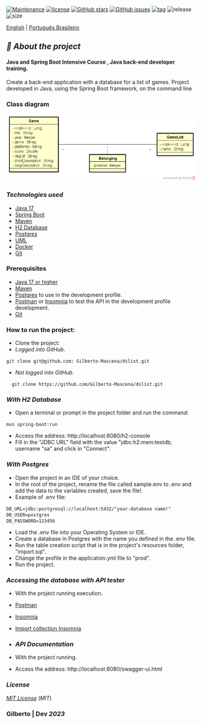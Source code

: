 [![Maintenance](https://img.shields.io/badge/Maintained%3F-yes-green.svg)](https://GitHub.com/Gilberto-Mascena/dslist)
[![license](https://img.shields.io/github/license/Gilberto-Mascena/dslist)](https://github.com/Gilberto-Mascena/dslist/blob/main/LICENSE.md)
[![GitHub stars](https://img.shields.io/github/stars/Gilberto-Mascena/dslist)](https://github.com/Gilberto-Mascena/dslist/stargazers)
[![GitHub issues](https://img.shields.io/github/issues/Gilberto-Mascena/dslist)](https://github.com/Gilberto-Mascena/dslist/issues)
[![tag](https://img.shields.io/github/v/release/Gilberto-Mascena/dslist?include_prereleases)](https://github.com/Gilberto-Mascena/dslist/releases)
![release](https://img.shields.io/github/release-date/Gilberto-Mascena/dslist)
![size](https://img.shields.io/github/repo-size/Gilberto-Mascena/dslist)

[English](https://github.com/Gilberto-Mascena/dslist/blob/main/README.md) |
[Português Brasileiro](https://github.com/Gilberto-Mascena/dslist/blob/main/README-pt_br.md)

## *🚀 About the project*

#### Java and Spring Boot Intensive Course , Java back-end developer training.

Create a back-end application with a database for a list of games. Project developed in Java, using the Spring Boot framework, on the command line

### Class diagram
![UML](assets/uml.png)

### *Technologies used*
- [Java 17](https://www.oracle.com/br/java/technologies/downloads/)
- [Spring Boot](https://spring.io/projects/spring-boot)
- [Maven](https://maven.apache.org/) 
- [H2 Database](https://www.h2database.com/html/main.html)
- [Postgres](https://www.postgresql.org/)
- [UML](https://www.uml.org/)
- [Docker](https://www.docker.com/)
- [Git](https://git-scm.com/)
### Prerequisites

- [Java 17 or higher](https://www.oracle.com/br/java/technologies/downloads/)
- [Maven](https://maven.apache.org/)
- [Postgres](https://www.postgresql.org) to use in the development profile.
- [Postman](https://www.postman.com/) or [Insomnia](https://insomnia.rest/download) to test the API in the development profile development.
- [Git](https://git-scm.com/)

### How to run the project:

- Clone the project:
- *Logged into GitHub*.

```
git clone git@github.com: Gilberto-Mascena/dslist.git
```
- *Not logged into GitHub*. 

```
  git clone https://github.com/Gilberto-Mascena/dslist.git
```

### *With H2 Database*
- Open a terminal or prompt in the project folder and run the command:

```
mvn spring-boot:run
```
- Access the address: http://localhost:8080/h2-console
- Fill in the "JDBC URL" field with the value "jdbc:h2:mem:testdb, username "sa" and click in "Connect".

### *With Postgres*
- Open the project in an IDE of your choice.
- In the root of the project, rename the file called sample.env to .env and add the data to the variables created, save the file!.
- Example of .env file:

```
DB_URL=jdbc:postgresql://localhost:5432/"your-database name!"
DB_USER=postgres
DB_PASSWORD=123456
```
- Load the .env file into your Operating System or IDE.
- Create a database in Postgres with the name you defined in the .env file.
- Run the table creation script that is in the project's resources folder, "import.sql".
- Change the profile in the application.yml file to "prod".
- Run the project.

### *Accessing the database with API tester*
- With the project running execution.
- [Postman](https://www.postman.com/)
- [Insomnia](https://insomnia.rest/download)
- [Import collection Insomnia](assets/Insomnia_2024-12-13.json)

- ### *API Documentation*
- With the project running. 
- Access the address: http://localhost:8080/swagger-ui.html

### *License*

[*MIT License*](LICENSE.md) (*MIT*)

### Gilberto | Dev _2023_